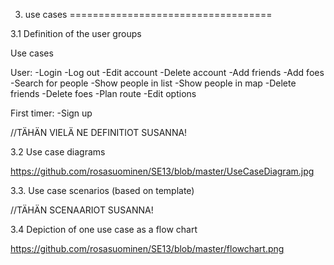 3. use cases
===================================

3.1 Definition of the user groups

Use cases

User:
  -Login
  -Log out
  -Edit account
  -Delete account
  -Add friends
  -Add foes
  -Search for people
  -Show people in list
  -Show people in map
  -Delete friends
  -Delete foes
  -Plan route
  -Edit options

First timer:
  -Sign up
  
//TÄHÄN VIELÄ NE DEFINITIOT SUSANNA!

3.2 Use case diagrams

https://github.com/rosasuominen/SE13/blob/master/UseCaseDiagram.jpg

3.3. Use case scenarios (based on template)

//TÄHÄN SCENAARIOT SUSANNA!

3.4 Depiction of one use case as a flow chart

https://github.com/rosasuominen/SE13/blob/master/flowchart.png
